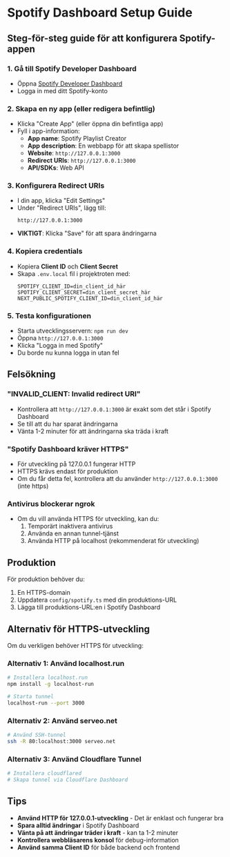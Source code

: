 # Spotify Dashboard Setup Guide

## Steg-för-steg guide för att konfigurera Spotify-appen

### 1. Gå till Spotify Developer Dashboard
- Öppna [Spotify Developer Dashboard](https://developer.spotify.com/dashboard)
- Logga in med ditt Spotify-konto

### 2. Skapa en ny app (eller redigera befintlig)
- Klicka "Create App" (eller öppna din befintliga app)
- Fyll i app-information:
  - **App name**: Spotify Playlist Creator
  - **App description**: En webbapp för att skapa spellistor
  - **Website**: `http://127.0.0.1:3000`
  - **Redirect URIs**: `http://127.0.0.1:3000`
  - **API/SDKs**: Web API

### 3. Konfigurera Redirect URIs
- I din app, klicka "Edit Settings"
- Under "Redirect URIs", lägg till:
  ```
  http://127.0.0.1:3000
  ```
- **VIKTIGT**: Klicka "Save" för att spara ändringarna

### 4. Kopiera credentials
- Kopiera **Client ID** och **Client Secret**
- Skapa `.env.local` fil i projektroten med:
  ```env
  SPOTIFY_CLIENT_ID=din_client_id_här
  SPOTIFY_CLIENT_SECRET=din_client_secret_här
  NEXT_PUBLIC_SPOTIFY_CLIENT_ID=din_client_id_här
  ```

### 5. Testa konfigurationen
- Starta utvecklingsservern: `npm run dev`
- Öppna `http://127.0.0.1:3000`
- Klicka "Logga in med Spotify"
- Du borde nu kunna logga in utan fel

## Felsökning

### "INVALID_CLIENT: Invalid redirect URI"
- Kontrollera att `http://127.0.0.1:3000` är exakt som det står i Spotify Dashboard
- Se till att du har sparat ändringarna
- Vänta 1-2 minuter för att ändringarna ska träda i kraft

### "Spotify Dashboard kräver HTTPS"
- För utveckling på 127.0.0.1 fungerar HTTP
- HTTPS krävs endast för produktion
- Om du får detta fel, kontrollera att du använder `http://127.0.0.1:3000` (inte https)

### Antivirus blockerar ngrok
- Om du vill använda HTTPS för utveckling, kan du:
  1. Temporärt inaktivera antivirus
  2. Använda en annan tunnel-tjänst
  3. Använda HTTP på localhost (rekommenderat för utveckling)

## Produktion

För produktion behöver du:
1. En HTTPS-domain
2. Uppdatera `config/spotify.ts` med din produktions-URL
3. Lägga till produktions-URL:en i Spotify Dashboard

## Alternativ för HTTPS-utveckling

Om du verkligen behöver HTTPS för utveckling:

### Alternativ 1: Använd localhost.run
```bash
# Installera localhost.run
npm install -g localhost-run

# Starta tunnel
localhost-run --port 3000
```

### Alternativ 2: Använd serveo.net
```bash
# Använd SSH-tunnel
ssh -R 80:localhost:3000 serveo.net
```

### Alternativ 3: Använd Cloudflare Tunnel
```bash
# Installera cloudflared
# Skapa tunnel via Cloudflare Dashboard
```

## Tips

- **Använd HTTP för 127.0.0.1-utveckling** - Det är enklast och fungerar bra
- **Spara alltid ändringar** i Spotify Dashboard
- **Vänta på att ändringar träder i kraft** - kan ta 1-2 minuter
- **Kontrollera webbläsarens konsol** för debug-information
- **Använd samma Client ID** för både backend och frontend 